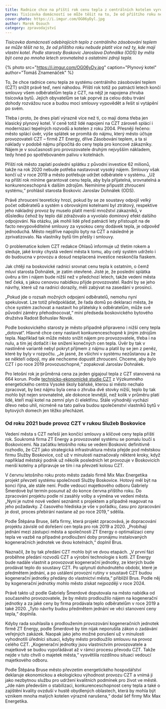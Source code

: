 ```yaml
---
title: Radnice chce na příští rok cenu tepla z centrálních kotelen vyrovnat s jinými zdroji
perex: Tisícovka domácností se může těšit na to, že od příštího roku nebude platit více než ty, kde mají vlastní kotel.
cover-photo: https://i.imgur.com/OG06yDyl.jpg
author: Marek Osouch
category: zpravodajství
---
```


*Tisícovka domácností odebírajících teplo z centrálního zásobování teplem se může těšit na to, že od příštího roku nebude platit více než ty, kde mají vlastní kotel. Podle starosty Boskovic Jaroslava Dohnálka (ODS) by měla být cena po mnoha letech srovnatelná s ostatními zdroji tepla.*

{% photo src="https://i.imgur.com/OG06yDy.jpg" caption="Plynový kotel" author="Tomáš Znamenáček" %}

To, že chce radnice cenu tepla ze systému centrálního zásobování teplem (CZT) snížit právě teď, není náhodou. Příští rok totiž po patnácti letech končí smlouvy všem odběratelům tepla z CZT, na nějž je napojena zhruba tisícovka bytů. Jejich obyvatelům se tak poprvé za celou dobu trvání dohody rozvážou ruce a budou moci smlouvy vypovědět a řešit si vytápění po svém.

Třeba i proto, že dnes platí výrazně více než ti, co mají doma třeba jen klasický plynový kotel. V ceně totiž lidé napojení na CZT zároveň splácí i modernizaci tepelných rozvodů a kotelen z roku 2004. Přesněji řečeno: město splácí úvěr, výše splátek se promítá do nájmu, který město účtuje provozovateli CZT – firmě ZT Energy, dříve Zásobování teplem, a ta si náklady v podobě nájmu připočítá do ceny tepla pro koncové zákazníky. Nájem je v současnosti pro provozovatele druhým nejvyšším nákladem, tedy hned po spotřebovaném palivu v kotelnách.

Příští rok město zaplatí poslední splátku z původní investice 62 milionů, takže na rok 2020 nebude potřeba nastavovat vysoký nájem. Smlouvy však končí už v roce 2019 a město potřebuje udržet odběratele v systému. „Už na příští rok míníme garantovat cenu tepla, aby byla přijatelná, srovnatelná a konkurenceschopná k dalším zdrojům. Nemíníme připustit zhroucení systému,“ prohlásil starosta Boskovic Jaroslav Dohnálek (ODS).

Právě zhroucení teoreticky hrozí, pokud by se ze soustavy odpojil velký počet odběratelů a systém s obrovskými kotelnami byl ztrátový, respektive jeho nákladný provoz by muselo platit menší množství zákazníků, v důsledku čehož by teplo dál zdražovalo a vyvolalo dominový efekt dalšího odpojování. Na otázku, jak mohli lidé před patnácti lety přistoupit na de facto nevypověditelné smlouvy za vysokou ceny dodávek tepla, je odpověď jednoduchá. Město nejdříve napojilo byty na CZT a následně je zprivatizovalo. Na vlastníky bytů tím přešly i smlouvy.

O problematice kolem CZT redakce Ohlasů informuje už třetím rokem a sleduje, jaké kroky chystá vedení města k tomu, aby celý systém udrželo i do budoucna v provozu a dosud nesplacená investice neskončila fiaskem.

Jak chtějí na boskovické radnici srovnat cenu tepla k ostatním, o čemž mluví starosta Dohnálek, je zatím otevřené. Jisté je, že poslední splátka úvěru a tím i nájem bude nižší než v předchozí letech, takže vedení města teď čeká, s jakou cenovou nabídkou přijde provozovatel. Radní by se jeho návrhy, které už na radnici dorazily, měli zabývat na zasedání v prosinci.

„Pokud jde o rozsah možných odpojení odběratelů, nemohu nyní spekulovat. Lze totiž předpokládat, že řada domů po deklaraci města, že chce systém zachovat a nastavit ho přátelsky k odběratelům, může své původní záměry přehodnocovat,“ míní předseda boskovického bytového družstva Radost Bohuslav Novák.

Podle boskovického starosty je město případně připraveno i nižší ceny tepla „dotovat“. Hlavně chce ceny nastavit konkurenceschopně k jiným zdrojům tepla. Například tak může město snížit nájem pro provozovatele, třeba i na nulu, a tím jej dotlačit i ke snížení konečných cen tepla. Úvěr by tak v nastíněné variantě nebyl pokryt příjmem z nájmu a platil by se jen z peněz, které by byly v rozpočtu. „Je jasné, že všichni v systému nezůstanou a že se někteří odpojí, my ale nechceme dopustit zhroucení. Chceme, aby bylo CZT i po roce 2019 provozuschopné,“ zopakoval Jaroslav Dohnálek.

Pro letošní rok je průměrná cena za jeden gigajoul tepla z CZT stanovená na 664 korun. Podle [technicko-ekonomické studie CZT](http://www.boskovice.cz/assets/File.ashx?id_org=832&id_dokumenty=32554) z Výzkumného energetického centra Vysoké školy báňské, kterou si město nechalo zpracovat, by bez nájmu byla cena o zhruba dvě stovky nižší, teplo by tak mohlo být nejen srovnatelné, ale dokonce levnější, než kolik v průměru platí lidé, kteří mají kotel na zemní plyn či elektřinu. Stále výhodněji vychází dřevo nebo uhlí, nicméně na tato paliva budou společenství vlastníků bytů v bytových domech jen těžko přecházet.

### Od roku 2021 bude provoz CZT v rukou Služeb Boskovice

Vedení města s CZT neřeší jen končící smlouvy a klíčové ceny tepla příští rok. Soukromá firma ZT Energy a provozovatel systému se pomalu loučí s Boskovicemi. Na začátku letošního roku se vedení Boskovic definitivně rozhodlo, že CZT jako strategická infrastruktura města přejde pod městskou firmu Služby Boskovice, což už v minulosti naznačovaly některé kroky, když například městský podnik už několik posledních let provozuje v Boskovicích menší kotelny a připravuje se tím i na převzetí kolosu CZT.

V červnu letošního roku proto město zadalo firmě Mix Max Energetika projekt převzetí systému společností Služby Boskovice. Hotový měl být na konci října, ale stále není. Podle vedoucí majetkového odboru Gabriely Šmerdové byl termín posunut až do konce června příštího roku. Do zpracování projektu podle ní zasáhly volby a výměna ve vedení města. „Nyní je nutné nové vedení seznámit s projektem a případně reagovat na jeho požadavky. Z časového hlediska je vše v pořádku, času pro zpracování je dost, proces přebírání nastane až po roce 2019,“ sdělila.

Podle Štěpána Bruse, šéfa firmy, která projekt zpracovává, je dopracování projektu závislé od dořešení cen tepla pro rok 2019 a 2020. „Probíhají jednání mezi zástupci města a společnosti ZT Energy o optimalizaci ceny tepla ve vazbě na případné prodloužení doby pronájmu instalovaných kogeneračních jednotek ve dvou kotelnách,“ doplnil Brus.

Naznačil, že by tak předání CZT mohlo být ve dvou etapách. „V první fázi proběhne předání rozvodů CZT a výrobní technologie s kotli. ZT Energy bude nadále vlastnit a provozovat kogenerační jednotky, ze kterých bude prodávat teplo do soustavy CZT. Po uplynutí dohodnutého období, které je předmětem jednání, a po ustálení provozní rutiny v soustavě CZT budou kogenerační jednotky předány do vlastnictví města,“ přiblížil Brus. Podle něj by kogenerační jednotky mohlo město získat nejpozději v roce 2024.

Právě takto už podle Gabriely Šmerdové doputovala na město nabídka od současného provozovatele, že by město prodloužilo nájem na kogenerační jednotky a za jaké ceny by firma prodávala teplo odběratelům v roce 2019 a také 2020. „Tyto návrhy budou předmětem jednání ve věci stanovení ceny tepla,“ doplnila.

Kdyby rada souhlasila s prodloužením provozování kogeneračních jednotek firmě ZT Energy, podle Šmerdové by tím nijak neporušila zákon o zadávání veřejných zakázek. Naopak jako jeho možné porušení už v minulosti vyhodnotili úředníci situaci, kdyby město prodloužilo smlouvu na provoz celého CZT. „Kogenerační jednotky jsou vlastnictvím provozovatele a majetkově se budou vypořádávat až v rámci procesu převodu CZT. Takže nejde v tuto chvíli o majetek města,“ vysvětlila rozdílnou situaci vedoucí majetkového odboru.

Podle Štěpána Bruse město převzetím energetického hospodářství deklaruje ekonomickou a ekologickou výhodnost provozu CZT a vnímá ji jako nezbytnou službu pro udržení kvalitních podmínek pro život ve městě. „Jde nám především o stabilizaci, konkurenceschopnost ceny tepla a také o zajištění kvality ovzduší v hustě obydlených oblastech, která by mohla být vznikem mnoha malých kotelen výrazně narušena,“ dodal šéf firmy Mix Max Energetika.